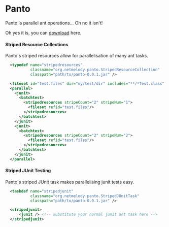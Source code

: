 Panto
=====
Panto is parallel ant operations... Oh no it isn't!

Oh yes it is, you can [download] here.

#### Striped Resource Collections
Panto's striped resources allow for parallelisation of many ant tasks.

``` XML
  <typedef name="stripedresources"
           classname="org.netmelody.panto.StripedResourceCollection"
           classpath="path/to/panto-0.0.1.jar" />

  <fileset id="test.files" dir="my/test/dir" includes="**/*Test.class" />
  <parallel>
    <junit>
      <batchtest>
        <stripedresources stripeCount="2" stripeNum="1">
          <fileset refid="test.files"/>
        </stripedresources>
      </batchtest>
    </junit>
    <junit>
      <batchtest>
        <stripedresources stripeCount="2" stripeNum="2">
          <fileset refid="test.files"/>
        </stripedresources>
      </batchtest>
    </junit>
  </parallel>
```
#### Striped JUnit Testing
Panto's striped JUnit task makes parallelising junit tests easy.

``` XML
  <taskdef name="stripedjunit"
           classname="org.netmelody.panto.StripedJUnitTask"
           classpath="path/to/panto-0.0.1.jar" />

  <stripedjunit>
      <junit /> <!-- substitute your normal junit ant task here -->
  </stripedjunit>
```

[download]: https://github.com/netmelody/panto/downloads